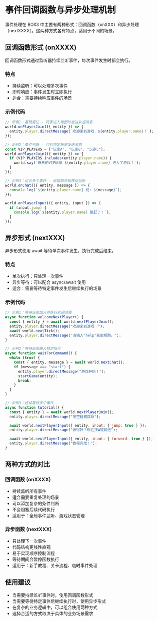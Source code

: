 <script setup>
import '/style.css'
</script>

# 事件回调函数与异步处理机制

事件处理在 BOX3 中主要有两种形式：回调函数（onXXX）和异步处理（nextXXXX）。这两种方式各有特点，适用于不同的场景。

## 回调函数形式 (onXXXX)

回调函数形式通过监听器持续监听事件，每次事件发生时都会执行。

### 特点

- 持续监听：可以处理多次事件
- 即时响应：事件发生时立即执行
- 适合：需要持续响应事件的场景

### 示例代码

```javascript
// 示例1：基础用法 - 玩家进入地图时发送欢迎消息
world.onPlayerJoin(({ entity }) => {
  entity.player.directMessage(`欢迎来到游戏，${entity.player.name}！`);
});

// 示例2：条件判断 - 只对特定玩家发送消息
const VIP_PLAYERS = ["玩家A", "玩家B", "玩家C"];
world.onPlayerJoin(({ entity }) => {
  if (VIP_PLAYERS.includes(entity.player.name)) {
    world.say(`尊贵的VIP玩家 ${entity.player.name} 进入了游戏！`);
  }
});

// 示例3：组合多个事件 - 玩家聊天和移动监听
world.onChat(({ entity, message }) => {
  console.log(`${entity.player.name} 说: ${message}`);
});

world.onPlayerInput(({ entity, input }) => {
  if (input.jump) {
    console.log(`${entity.player.name} 跳跃了！`);
  }
});
```

## 异步形式 (nextXXX)

异步形式使用 await 等待单次事件发生，执行完成后结束。

### 特点

- 单次执行：只处理一次事件
- 异步等待：可以配合 async/await 使用
- 适合：需要等待特定事件发生后继续执行的场景

### 示例代码

```javascript
// 示例1：等待玩家加入并执行欢迎流程
async function welcomeNextPlayer() {
  const { entity } = await world.nextPlayerJoin();
  entity.player.directMessage("欢迎来到游戏！");
  await world.nextTick();
  entity.player.directMessage('请输入"help"获取帮助。');
}

// 示例2：等待玩家输入特定指令
async function waitForCommand() {
  while (true) {
    const { entity, message } = await world.nextChat();
    if (message === "start") {
      entity.player.directMessage("游戏开始！");
      startGame(entity);
      break;
    }
  }
}

// 示例3：连续等待多个事件
async function tutorial() {
  const { entity } = await world.nextPlayerJoin();
  entity.player.directMessage("按空格键跳跃");

  await world.nextPlayerInput({ entity, input: { jump: true } });
  entity.player.directMessage("做得好！现在按W键前进");

  await world.nextPlayerInput({ entity, input: { forward: true } });
  entity.player.directMessage("教程完成！");
}
```

## 两种方式的对比

### 回调函数 (onXXXX)

- 持续监听所有事件
- 适合需要重复处理的场景
- 可以添加复杂的条件判断
- 不会阻塞后续代码执行
- 适用于：全局事件监听、游戏状态管理

### 异步函数 (nextXXX)

- 只处理下一次事件
- 代码结构更线性直观
- 易于实现顺序控制流程
- 等待期间会暂停函数执行
- 适用于：新手教程、关卡流程、临时事件处理

## 使用建议

- 当需要持续监听事件时，使用回调函数形式
- 当需要等待特定事件后继续执行时，使用异步形式
- 在复杂的业务逻辑中，可以组合使用两种方式
- 选择合适的方式取决于具体的业务场景需求
